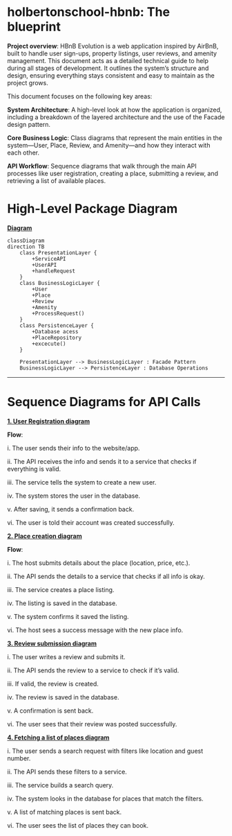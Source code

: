 # holbertonschool-hbnb: The blueprint

 **Project overview**: HBnB Evolution is a web application inspired by AirBnB, built to handle user sign-ups, property listings, user reviews, and amenity management. This document acts as a detailed technical guide to help during all stages of development. It outlines the system’s structure and design, ensuring everything stays consistent and easy to maintain as the project grows.

 This document focuses on the following key areas:

**System Architecture**: A high-level look at how the application is organized, including a breakdown of the layered architecture and the use of the Facade design pattern.

**Core Business Logic**: Class diagrams that represent the main entities in the system—User, Place, Review, and Amenity—and how they interact with each other.

**API Workflow**: Sequence diagrams that walk through the main API processes like user registration, creating a place, submitting a review, and retrieving a list of available places.

# High-Level Package Diagram

<a href="https://github.com/Paola-cmyk/holbertonschool-hbnb/blob/main/part1/high_lvl_package.md" target="_blank">**Diagram**</a>

``` mermaid 
classDiagram
direction TB
    class PresentationLayer {
	    +ServiceAPI
	    +UserAPI
	    +handleRequest
    }
    class BusinessLogicLayer {
	    +User
	    +Place
	    +Review
	    +Amenity
	    +ProcessRequest()
    }
    class PersistenceLayer {
	    +Database acess
	    +PlaceRepository
	    +excecute()
    }

    PresentationLayer --> BusinessLogicLayer : Facade Pattern
    BusinessLogicLayer --> PersistenceLayer : Database Operations
```


---
# Sequence Diagrams for API Calls
<a href= "https://github.com/Paola-cmyk/holbertonschool-hbnb/blob/main/part1/user_registration.mmd" target="_blank">**1. User Registration diagram**</a>

**Flow**: 

i. The user sends their info to the website/app.

ii. The API receives the info and sends it to a service that checks if everything is valid.

iii. The service tells the system to create a new user.

iv. The system stores the user in the database.

v. After saving, it sends a confirmation back.

vi. The user is told their account was created successfully.

<a href= "https://github.com/Paola-cmyk/holbertonschool-hbnb/blob/main/part1/place_creation.mmd" target="_blank">**2. Place creation diagram**</a>

**Flow**:

i. The host submits details about the place (location, price, etc.).

ii. The API sends the details to a service that checks if all info is okay.

iii. The service creates a place listing.

iv. The listing is saved in the database.

v. The system confirms it saved the listing.

vi. The host sees a success message with the new place info.

<a href= "https://github.com/Paola-cmyk/holbertonschool-hbnb/blob/main/part1/review_submission.mmd" target="_blank">**3. Review submission diagram**</a>

i. The user writes a review and submits it.

ii. The API sends the review to a service to check if it’s valid.

iii. If valid, the review is created.

iv. The review is saved in the database.

v. A confirmation is sent back.

vi. The user sees that their review was posted successfully.

<a href= "https://github.com/Paola-cmyk/holbertonschool-hbnb/blob/main/part1/fetching_list.mmd" target="_blank">**4. Fetching a list of places diagram**</a>

i. The user sends a search request with filters like location and guest number.

ii. The API sends these filters to a service.

iii. The service builds a search query.

iv. The system looks in the database for places that match the filters.

v. A list of matching places is sent back.

vi. The user sees the list of places they can book.
